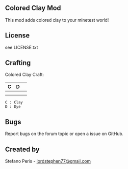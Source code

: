 ## Colored Clay Mod
This mod adds colored clay to your minetest world!

## License
see LICENSE.txt

## Crafting
Colored Clay Craft:

| C | D |   |
|---|---|---|
|   |   |   |
|   |   |   |

	C : Clay
	D : Dye

## Bugs
Report bugs on the forum topic or open a issue on GitHub.

## Created by
Stefano Peris <LordStephen77> - lordstephen77@gmail.com
